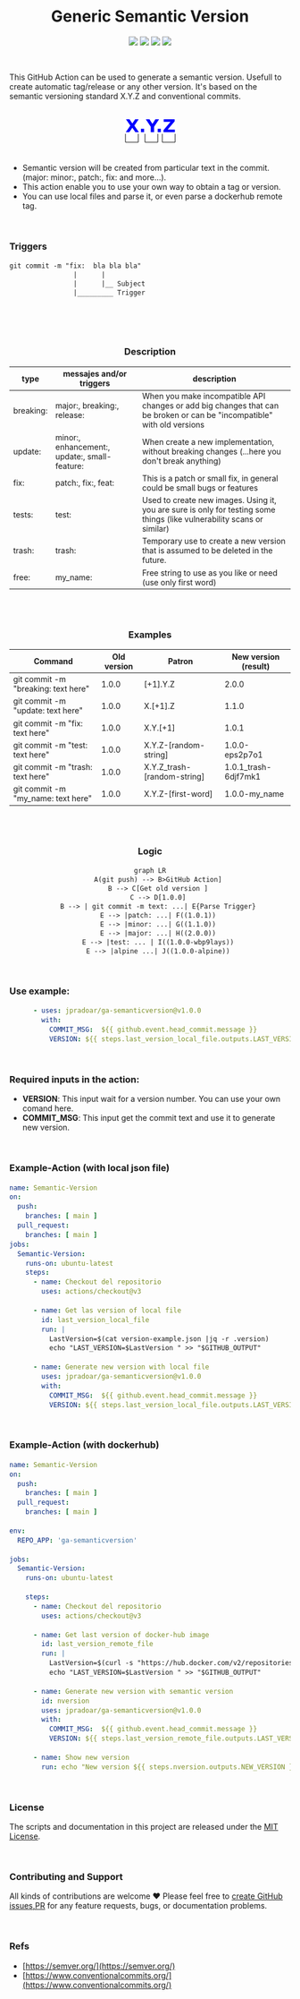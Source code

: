 <div align="center">
  <h1>Generic Semantic Version</h1>
  
  ![](https://github.com/jpradoar/ga-semanticversion/actions/workflows/main.yaml/badge.svg)
  ![](https://shields.io/badge/category-GitHub_Actions-orange?style=plastic&logo=github) 
  ![](https://img.shields.io/badge/license-MIT-brightgreen?style=plastic) 
  ![](https://shields.io/badge/maintainer-@jpradoar-blueviolet?style=plastic) 
</div>

<br>

This GitHub Action can be used to generate a semantic version. Usefull to create automatic tag/release or any other version. 
It's based on the semantic versioning standard X.Y.Z  and conventional commits.

<br>
<div align="center"><img src="icon.png" /></div>
<br>

- Semantic version will be created from particular text in the commit. (major:  minor:, patch:, fix: and more...).
- This action enable you to use your own way to obtain a tag or version.
- You can use local files and parse it, or even parse a dockerhub remote tag.






<br>

### Triggers 

```
git commit -m "fix:  bla bla bla"
                |      |
                |      |__ Subject
                |_________ Trigger
```







<br><br><br>

<div align="center">
  
### Description

|type       | messajes and/or triggers                      |description                                                                                                               | 
|---        |---                                            |---                                                                                                                       |
|breaking:  |major:, breaking:, release:                    | When you make incompatible API changes or add big changes that can be broken or can be "incompatible" with old versions  |
|update:    |minor:, enhancement:, update:, small-feature:  |When create a new implementation, without breaking changes (...here you don't break anything)                             |
|fix:       |patch:, fix:, feat:                            |This is a patch or small fix, in general could be small bugs or features                                                  |
|tests:     |test:                                          |Used to create new images. Using it, you are sure is only for testing some things (like vulnerability scans or similar)   |
|trash:     |trash:                                         |Temporary use to create a new version that is assumed to be deleted in the future.                                        |
|free:      |my_name:                                       |Free string to use as you like or need  (use only first word)                                                             | 



<br><br>



### Examples

| Command                             | Old version | Patron                     | New version (result)| 
|---                                  |---          |---                         |---                  |
|git commit -m "breaking: text here"  |1.0.0        |[+1].Y.Z                    |2.0.0                |
|git commit -m "update: text here"    |1.0.0        |X.[+1].Z                    |1.1.0                |
|git commit -m "fix: text here"       |1.0.0        |X.Y.[+1]                    |1.0.1                |
|git commit -m "test: text here"      |1.0.0        |X.Y.Z-[random-string]       |1.0.0-eps2p7o1       |
|git commit -m "trash: text here"     |1.0.0        |X.Y.Z_trash-[random-string] |1.0.1_trash-6djf7mk1 |
|git commit -m "my_name: text here"   |1.0.0        |X.Y.Z-[first-word]          |1.0.0-my_name        |

<br><br>


### Logic

```mermaid
graph LR
    A(git push) --> B>GitHub Action]
    B --> C[Get old version ]
    C --> D[1.0.0]
    B --> | git commit -m text: ...| E{Parse Trigger}
    E --> |patch: ...| F((1.0.1))
    E --> |minor: ...| G((1.1.0))
    E --> |major: ...| H((2.0.0))
    E --> |test: ... | I((1.0.0-wbp9lays))
    E --> |alpine ...| J((1.0.0-alpine))

```
</div>
<br>

### Use example:

```yaml
      - uses: jpradoar/ga-semanticversion@v1.0.0
        with:
          COMMIT_MSG:  ${{ github.event.head_commit.message }}
          VERSION: ${{ steps.last_version_local_file.outputs.LAST_VERSION }}
```

<br>

### Required inputs in the action:
- <b>VERSION</b>: This input wait for a version number. You can use your own comand here. 
- <b>COMMIT_MSG</b>: This input get the commit text and use it to generate new version.

<br>


  


### Example-Action (with local json file)
```yaml
name: Semantic-Version
on:
  push:
    branches: [ main ]
  pull_request:
    branches: [ main ]
jobs:
  Semantic-Version:
    runs-on: ubuntu-latest
    steps:
      - name: Checkout del repositorio
        uses: actions/checkout@v3        
      
      - name: Get las version of local file
        id: last_version_local_file
        run: |
          LastVersion=$(cat version-example.json |jq -r .version)
          echo "LAST_VERSION=$LastVersion " >> "$GITHUB_OUTPUT"
      
      - name: Generate new version with local file
        uses: jpradoar/ga-semanticversion@v1.0.0
        with:
          COMMIT_MSG:  ${{ github.event.head_commit.message }}
          VERSION: ${{ steps.last_version_local_file.outputs.LAST_VERSION }}
```

<br>

### Example-Action (with dockerhub)
```yaml
name: Semantic-Version
on:
  push:
    branches: [ main ]
  pull_request:
    branches: [ main ]

env:
  REPO_APP: 'ga-semanticversion'

jobs:
  Semantic-Version:
    runs-on: ubuntu-latest

    steps:
      - name: Checkout del repositorio
        uses: actions/checkout@v3        

      - name: Get last version of docker-hub image
        id: last_version_remote_file
        run: |
          LastVersion=$(curl -s "https://hub.docker.com/v2/repositories/jpradoar/${{ env.REPO_APP }}/tags/?page_size=2" | jq -r '.results[].name'|sort -M|grep -v latest|tail -1)
          echo "LAST_VERSION=$LastVersion " >> "$GITHUB_OUTPUT"

      - name: Generate new version with semantic version
        id: nversion
        uses: jpradoar/ga-semanticversion@v1.0.0
        with:
          COMMIT_MSG:  ${{ github.event.head_commit.message }}
          VERSION: ${{ steps.last_version_remote_file.outputs.LAST_VERSION }}

      - name: Show new version
        run: echo "New version ${{ steps.nversion.outputs.NEW_VERSION }}" 
```

<br>

### License 
The scripts and documentation in this project are released under the [MIT License](./LICENSE).

<br>

### Contributing and Support
All kinds of contributions are welcome ❤️ Please feel free to [create GitHub issues,PR](https://github.com/jpradoar/ga-semanticversion) for any feature requests, bugs, or documentation problems.


<br>

### Refs

 * [https://semver.org/](https://semver.org/)
 * [https://www.conventionalcommits.org/](https://www.conventionalcommits.org/)
